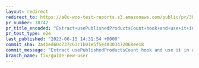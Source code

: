 ```yaml
---
layout: redirect
redirect_to: https://a8c-woo-test-reports.s3.amazonaws.com/public/pr/38742/e2e/index.html
pr_number: 38742
pr_title_encoded: "Extract+usePublishedProductsCount+hook+and+use+it+in+about-the-editor-menu-item"
pr_test_type: e2e
last_published: "2023-06-15 14:31:54 +0000"
commit_sha: 3a4bed60c737c63c1b01e5f5e48303472068ee18
commit_message: "Extract usePublishedProductsCount hook and use it in about-the-editor…"
branch_name: fix/guide-new-user
---
```

